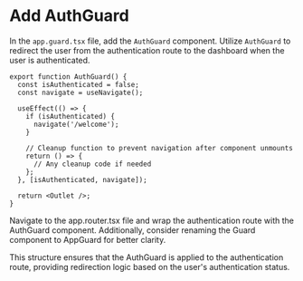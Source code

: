 # Add AuthGuard

In the `app.guard.tsx` file, add the `AuthGuard` component. Utilize `AuthGuard` to redirect the user from the authentication route to the dashboard when the user is authenticated.

```tsx
export function AuthGuard() {
  const isAuthenticated = false;
  const navigate = useNavigate();

  useEffect(() => {
    if (isAuthenticated) {
      navigate('/welcome');
    }

    // Cleanup function to prevent navigation after component unmounts
    return () => {
      // Any cleanup code if needed
    };
  }, [isAuthenticated, navigate]);

  return <Outlet />;
}
```

Navigate to the app.router.tsx file and wrap the authentication route with the AuthGuard component. Additionally, consider renaming the Guard component to AppGuard for better clarity.

This structure ensures that the AuthGuard is applied to the authentication route, providing redirection logic based on the user's authentication status.
